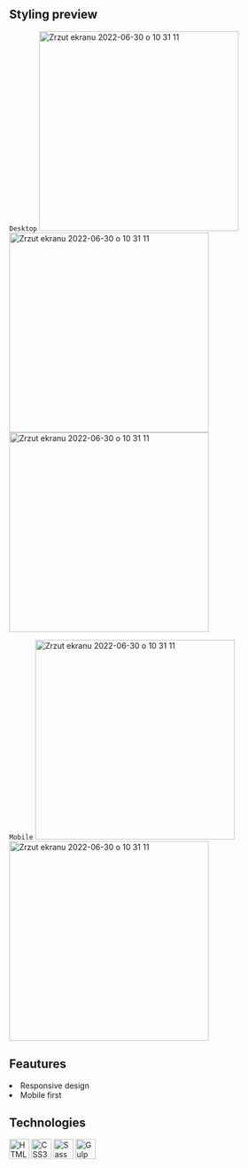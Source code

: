 ## Styling preview
`Desktop`
<img width="360" alt="Zrzut ekranu 2022-06-30 o 10 31 11" src="https://user-images.githubusercontent.com/94534923/177100223-fe195bcc-89bd-479c-b3b1-54a5f69eb693.png">
<img width="360" alt="Zrzut ekranu 2022-06-30 o 10 31 11" src="https://user-images.githubusercontent.com/94534923/177100209-2cea0983-d6bb-4a33-ac53-a89acb1c9cbf.png">
<img width="360" alt="Zrzut ekranu 2022-06-30 o 10 31 11" src="https://user-images.githubusercontent.com/94534923/177100244-c700a96e-0e50-4873-825c-759de7ead986.png">

`Mobile`
<img width="360" alt="Zrzut ekranu 2022-06-30 o 10 31 11" src="https://user-images.githubusercontent.com/94534923/177100241-25171a0c-f11c-44ac-8115-1664880d650e.png">
<img width="360" alt="Zrzut ekranu 2022-06-30 o 10 31 11" src="https://user-images.githubusercontent.com/94534923/177100243-c62e0fc9-96a8-4792-bf30-72be2e26f444.png">



## Feautures
<li>Responsive design</li>
<li>Mobile first</li>

## Technologies
<a href="https://developer.mozilla.org/en-US/docs/Glossary/HTML5" target="_blank" rel="noreferrer"><img src="https://raw.githubusercontent.com/danielcranney/readme-generator/main/public/icons/skills/html5-colored.svg" width="36" height="36" alt="HTML5" /></a>
  <a href="https://www.w3.org/TR/CSS/#css" target="_blank" rel="noreferrer"><img src="https://raw.githubusercontent.com/danielcranney/readme-generator/main/public/icons/skills/css3-colored.svg" width="36" height="36" alt="CSS3" /></a>
<a href="https://sass-lang.com/" target="_blank" rel="noreferrer"><img src="https://raw.githubusercontent.com/danielcranney/readme-generator/main/public/icons/skills/sass-colored.svg" width="36" height="36" alt="Sass" /></a>
<a href="https://gulpjs.com/"><img src="https://user-images.githubusercontent.com/94534923/176650830-ffa1aba0-6173-4a47-a5ba-4ce0e2bb3a72.png" width="36" height="36" alt="Gulp"/></a>
